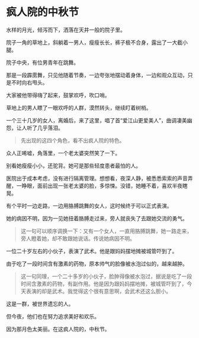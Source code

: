 # 疯人院的中秋节



 水样的月光，倾泻而下，洒落在天井一般的院子里。

 院子一角的草地上，斜躺着一男人，瘦瘦长长，裤子极不合身，露出了一大截小腿。

 院子中央，有位男青年在跳舞。

 那是一段霹雳舞，只见他随着节奏，一边夸张地摆动着身体，一边和观众互动，只是不时向右甩头。

 大家被他带得嗨了起来，鼓掌欢呼，吹口哨。

 草地上的男人瞟了一眼欢呼的人群，漠然转头，继续盯着树梢。

 一个三十几岁的女人，离婚后，来了这里，唱了首“爱江山更爱美人”，曲调凄美幽怨，让人听了几乎落泪。

 >先出现的这四个角色，看不出疯人院的特色。

 众人正唏嘘，角落里，一个老太婆突然笑了一下。

 别看她瘦瘦小小，还驼背。她可是那些轻度患者最怕的人。

 医院出于成本考虑，没有进行隔离管理。想想看，夜深人静，被悉悉索索的声音弄醒，一睁眼，面前出现一张老太婆的脸，多惊悚。没错，她睡不着，喜欢半夜瞎晃。

 有个平时一边走路，一边用胳膊跳舞的女人，这时候终于可以正式表演。

 她的病因不明，因为一见她扭着胳膊走过来，旁人就丧失了去跟她交流的勇气。

 >这一句可以顺序调换一下：又有一个女人，一直用胳膊跳舞，她一路走来，旁人瞪着她，却不敢跟她说话。传说她病因不明。

 一位二十岁左右的小伙子，表演了武术。他是跟妈妈摆地摊被城管吓到了。

 由于吃了一段时间含有激素的药物，原本帅气的脸像被水泡过似的，越来越肿。

 >这一句同理，一个二十多岁的小伙子，脸肿得像被水泡过，据说是吃了一段时间含激素的药物，有副作用。他是因为跟妈妈摆地摊，被城管吓到了，今天表演的却是武术。我觉得这个很有意思啊，会武术还这么胆小。

 这是一群，被世界遗忘的人。

 但今夜，他们也在努力追求美好和欢乐。

 因为那月色太美丽。在这疯人院的，中秋节。


